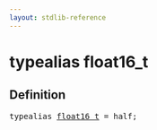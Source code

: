 ```yaml
---
layout: stdlib-reference
---
```


# typealias float16\_t

## Definition

<pre>
<span class='code_keyword'>typealias</span> <a href="/stdlib-reference/types/float16_t" class="code_type">float16_t</a> = <span class="code_keyword">half</span>;
</pre>

